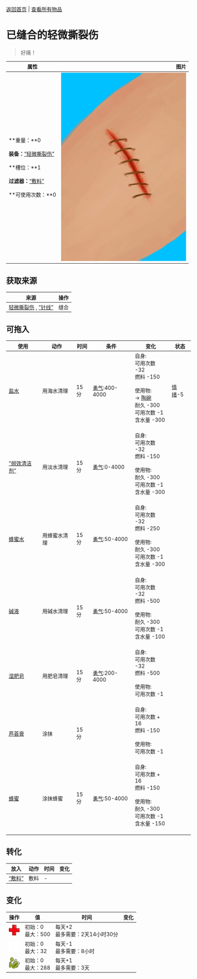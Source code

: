 [返回首页](index.md)   |  [查看所有物品](object.md)
# 已缝合的轻微撕裂伤  
> 好痛！  
  
  属性  |   图片   
 ----  |  ----:   
 **重量：**0<br><br>**装备：**[“轻微撕裂伤”](eTag_WMinorLaceration.md)<br><br>**槽位：**1<br><br>**过滤器：**[“敷料”](tag_Dressing.md)<br><br>**可使用次数：**0  |  ![](Sprite/LacerationMinorStitched.png)   
  
## 获取来源  
来源  |  操作  
----  |  ----  
[轻微撕裂伤](W_MinorLaceration.md) , [“针线”](tag_ThreadedNeedle.md)  |  缝合  
## 可拖入  
使用  |  动作  |  时间  |  条件  |  变化  |  状态  
----  |  ----  |  ----  |  ----  |  ----  |  ----  
[盐水](LQ_WaterSalt.md)  |  用海水清理  |  15分  |  [勇气](Courage.md):400-4000  |  自身:<br>可用次数  -32<br>燃料  -150<br><br>使用物:<br>→ [陶碗](ClayBowl.md)<br>耐久  -300<br>可用次数  -1<br>含水量  -300<br><br>  |  [情绪](Morale.md)-5  
[“弱效清洁剂”](tag_CleanerWeak.md)  |  用淡水清理  |  15分  |  [勇气](Courage.md):0-4000  |  自身:<br>可用次数  -32<br>燃料  -150<br><br>使用物:<br>耐久  -300<br>可用次数  -1<br>含水量  -300<br><br>  |    
[蜂蜜水](LQ_HoneyWater.md)  |  用蜂蜜水清理  |  15分  |  [勇气](Courage.md):50-4000  |  自身:<br>可用次数  -32<br>燃料  -250<br><br>使用物:<br>耐久  -300<br>可用次数  -1<br>含水量  -300<br><br>  |    
[碱液](LQ_Lye.md)  |  用碱水清理  |  15分  |  [勇气](Courage.md):50-4000  |  自身:<br>可用次数  -32<br>燃料  -500<br><br>使用物:<br>耐久  -300<br>可用次数  -1<br>含水量  -100<br><br>  |    
[湿肥皂](SoapWet.md)  |  用肥皂清理  |  15分  |  [勇气](Courage.md):200-4000  |  自身:<br>可用次数  -32<br>燃料  -500<br><br>使用物:<br>可用次数  -1<br><br>  |    
[芦荟膏](AloeVeraGel.md)  |  涂抹  |  15分  |    |  自身:<br>可用次数 + 16<br>燃料  -150<br><br>使用物:<br>可用次数  -1<br><br>  |    
[蜂蜜](LQ_Honey.md)  |  涂抹蜂蜜  |  15分  |  [勇气](Courage.md):50-4000  |  自身:<br>可用次数 + 16<br>燃料  -150<br><br>使用物:<br>耐久  -300<br>可用次数  -1<br>含水量  -150<br><br>  |    
## 转化  
放入  |  动作  |  时间  |  变化  
----  |  ----  |  ----  |  ----  
[“敷料”](tag_Dressing.md)  |  敷料  |  -  |    
## 变化  
操作  |  值  |  时间  |  变化  
----  |  ----  |  ----  |  ----  
<img decoding="async" src="Sprite/Health.png" style="height:30px;">  |  初始：0<br>最大：500  |  每天+2<br>最多需要：2天14小时30分  |    
<img decoding="async" src="Sprite/DressingApplied.png" style="height:30px;">  |  初始：0<br>最大：32  |  每天-1<br>最多需要：8小时  |    
<img decoding="async" src="Sprite/Bacteria.png" style="height:30px;">  |  初始：0<br>最大：288  |  每天+1<br>最多需要：3天  |    
